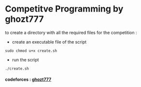 # Competitve Programming by ghozt777
to create a directory with all the required files for the competition :
- create an executable file of the script 
```
sudo chmod u+x create.sh
```
- run the script
 ```
 ./create.sh
 ```
#### codeforces : [ghozt777](https://codeforces.com/profile/ghozt777) 

